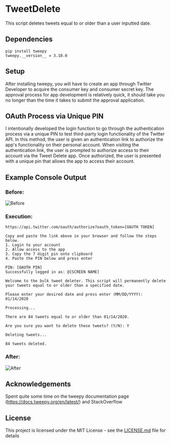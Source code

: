 # TweetDelete
This script deletes tweets equal to or older than a user inputted date.

## Dependencies

```
pip install tweepy
tweepy.__version__ = 3.10.0
```

## Setup

After installing tweepy, you will have to create an app through Twitter Developer to acquire the consumer key and consumer secret key. The approval process for app development is relatively quick, it should take you no longer than the time it takes to submit the approval application. 

## OAuth Process via Unique PIN

I intentionally developed the login function to go through the authentication process via a unique PIN to test third-party login functionality of the Twitter API. In this method, the user is given an authentication link to authorize the app's functionality on their personal account. When visiting the authentication link, the user is prompted to authorize access to their account via the Tweet Delete app. Once authorized, the user is presented with a unique pin that allows the app to access their account. 

## Example Console Output

### Before:

![Before]("https://github.com/bijoyt3/TweetDelete/blob/main/assets/Screen%20Shot%202021-03-10%20at%209.25.04%20AM.png")

### Execution:

```
https://api.twitter.com/oauth/authorize?oauth_token=[OAUTH TOKEN]

Copy and paste the link above in your browser and follow the steps below.
1. Login to your account
2. Allow access to the app
3. Copy the 7 digit pin onto clipboard
4. Paste the PIN below and press enter

PIN: [OAUTH PIN]
Successfully logged in as: @[SCREEN NAME]

Welcome to the bulk tweet deleter. This script will permanently delete your tweets equal to or older than a specified date.

Please enter your desired date and press enter (MM/DD/YYYY): 01/14/2020

Processing...

There are 84 tweets equal to or older than 01/14/2020. 

Are you sure you want to delete these tweets? (Y/N): Y

Deleting tweets...

84 tweets deleted.
```
### After:

![After]("https://user-images.githubusercontent.com/7709854/110645790-48160180-8184-11eb-86e7-5f901f79c56f.png")

## Acknowledgements
Spent quite some time on the tweepy documentation page (https://docs.tweepy.org/en/latest/) and StackOverflow

## License

This project is licensed under the MIT License - see the [LICENSE.md](LICENSE.md) file for details
